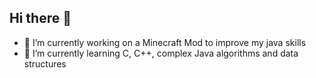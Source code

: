 ## Hi there 👋

- 🔭 I’m currently working on a Minecraft Mod to improve my java skills
- 🌱 I’m currently learning C, C++, complex Java algorithms and data structures

<!--
**JamesABrooker/jamesabrooker** is a ✨ _special_ ✨ repository because its `README.md` (this file) appears on your GitHub profile.

Here are some ideas to get you started:

- 🔭 I’m currently working on ...
- 🌱 I’m currently learning ...
- 👯 I’m looking to collaborate on ...
- 🤔 I’m looking for help with ...
- 💬 Ask me about ...
- 📫 How to reach me: ...
- 😄 Pronouns: ...
- ⚡ Fun fact: ...
-->
